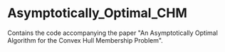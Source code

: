 # Asymptotically_Optimal_CHM
Contains the code accompanying the paper "An Asymptotically Optimal Algorithm for the Convex Hull Membership Problem".
